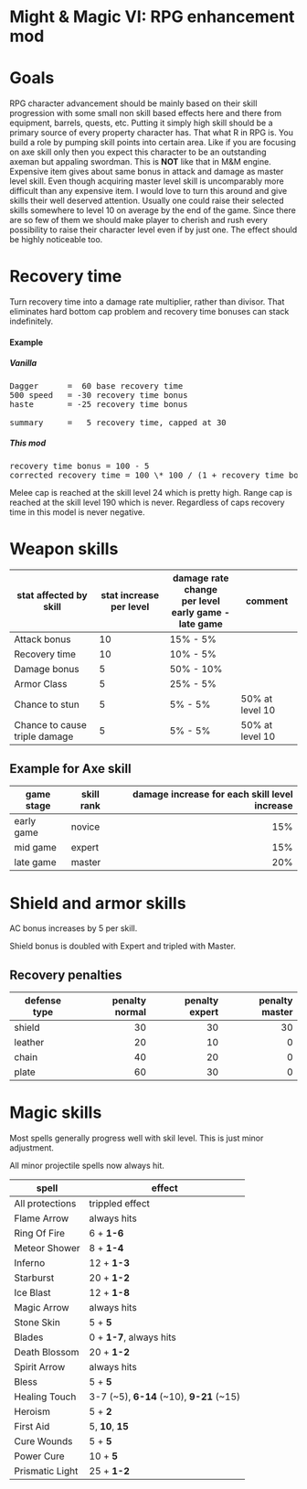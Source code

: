 # Might & Magic VI: RPG enhancement mod

# Goals

RPG character advancement should be mainly based on their skill progression with some small non skill based effects here and there from equipment, barrels, quests, etc. Putting it simply high skill should be a primary source of every property character has. That what R in RPG is. You build a role by pumping skill points into certain area. Like if you are focusing on axe skill only then you expect this character to be an outstanding axeman but appaling swordman. This is **NOT** like that in M&M engine. Expensive item gives about same bonus in attack and damage as master level skill. Even though acquiring master level skill is uncomparably more difficult than any expensive item. I would love to turn this around and give skills their well deserved attention. Usually one could raise their selected skills somewhere to level 10 on average by the end of the game. Since there are so few of them we should make player to cherish and rush every possibility to raise their character level even if by just one. The effect should be highly noticeable too.

# Recovery time

Turn recovery time into a damage rate multiplier, rather than divisor. That eliminates hard bottom cap problem and recovery time bonuses can stack indefinitely.

#### Example

##### Vanilla

<pre>
Dagger		=  60 base recovery time
500 speed	= -30 recovery time bonus
haste		= -25 recovery time bonus

summary		=   5 recovery time, capped at 30
</pre>

##### This mod

<pre>
recovery time bonus = 100 - 5
corrected recovery time = 100 \* 100 / (1 + recovery time bonus) = 51 recovery time, no capping needed
</pre>

Melee cap is reached at the skill level 24 which is pretty high. Range cap is reached at the skill level 190 which is never.
Regardless of caps recovery time in this model is never negative.

# Weapon skills

|stat affected by skill|stat increase per level|damage rate change<br>per level<br>early game - late game|comment|
|----|----|----|----|
|Attack bonus|10|15% - 5%||
|Recovery time|10|10% - 5%||
|Damage bonus| 5|50% - 10%||
|Armor Class| 5|25% - 5%||
|Chance to stun| 5|5% - 5%|50% at level 10|
|Chance to cause triple damage| 5|5% - 5%|50% at level 10|

## Example for Axe skill

|game stage|skill rank|damage increase for each skill level increase|
|----|----|----:|
|early game|novice|15%|
|mid game|expert|15%|
|late game|master|20%|

# Shield and armor skills

AC bonus increases by 5 per skill.

Shield bonus is doubled with Expert and tripled with Master.

## Recovery penalties

|defense type|penalty normal|penalty expert|penalty master|
|----|----:|----:|----:|
|shield|30|30|30|
|leather|20|10|0|
|chain|40|20|0|
|plate|60|30|0|

# Magic skills

Most spells generally progress well with skil level. This is just minor adjustment.

All minor projectile spells now always hit.

|spell|effect|
|----|----|
|All protections|trippled effect|
|Flame Arrow|always hits|
|Ring Of Fire|6 + **1-6**|
|Meteor Shower|8 + **1-4**|
|Inferno|12 + **1-3**|
|Starburst|20 + **1-2**|
|Ice Blast|12 + **1-8**|
|Magic Arrow|always hits|
|Stone Skin|5 + **5**|
|Blades|0 + **1-7**, always hits|
|Death Blossom|20 + **1-2**|
|Spirit Arrow|always hits|
|Bless|5 + **5**|
|Healing Touch|3-7 (~5), **6-14** (~10), **9-21** (~15)|
|Heroism|5 + **2**|
|First Aid|5, **10**, **15**|
|Cure Wounds|5 + **5**|
|Power Cure|10 + **5**|
|Prismatic Light|25 + **1-2**|

